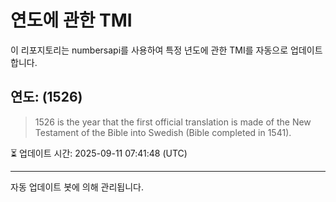
# 연도에 관한 TMI

이 리포지토리는 numbersapi를 사용하여 특정 년도에 관한 TMI를 자동으로 업데이트합니다.

## 연도: (1526)
> 1526 is the year that the first official translation is made of the New Testament of the Bible into Swedish (Bible completed in 1541).

⏳ 업데이트 시간: 2025-09-11 07:41:48 (UTC)

---
자동 업데이트 봇에 의해 관리됩니다.

